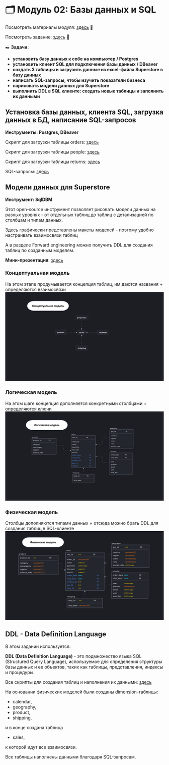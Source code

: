 # 🗂️ Модуль 02: Базы данных и SQL
Посмотреть материалы модуля: [здесь](https://github.com/Data-Learn/data-engineering/blob/master/DE-101%20Modules/Module02/readme.md "здесь") 📑


Посмотреть задание: [здесь](https://github.com/Data-Learn/data-engineering/tree/master/DE-101%20Modules/Module02/DE%20-%20101%20Lab%202.1 "здесь") 👀


✒️ **Задачи:** 
- **установить базу данных к себе на компьютер / Postgres**
- **установить клиент SQL для подключения базы данных / DBeaver**
- **создать 3 таблицы и загрузить данные из excel-файла Superstore в базу данных**
- **написать SQL-запросы, чтобы изучить показатели бизнеса**
- **нарисовать модели данных для Superstore**
- **выполнить DDL в SQL клиенте: создать новые таблицы и заполнить их данными**


## Установка базы данных, клиента SQL, загрузка данных в БД, написание SQL-запросов
**Инструменты: Postgres, DBeaver**


Скрипт для загрузки таблицы orders: [здесь](https://github.com/Malakhova-Natalya/Data_Learn/blob/main/DE-101/Module_02/orders.sql "здесь")


Скрипт для загрузки таблицы people: [здесь](https://github.com/Malakhova-Natalya/Data_Learn/blob/main/DE-101/Module_02/people.sql "здесь")


Скрипт для загрузки таблицы returns: [здесь](https://github.com/Malakhova-Natalya/Data_Learn/blob/main/DE-101/Module_02/returns.sql "здесь")


SQL-запросы: [здесь](https://github.com/Malakhova-Natalya/Data_Learn/blob/main/DE-101/Module_02/SQL_queries.sql "здесь")

## Модели данных для Superstore
**Инструмент: SqlDBM**


Этот open-source инструмент позволяет рисовать модели данных на разных уровнях - от отдельных таблиц до таблиц с детализацией по столбцам и типам данных.


Здесь графически представлены макеты моделей - поэтому удобно настраивать взаимосвязи таблиц


А в разделе Forward engineering можно получить DDL для создания таблиц по созданным моделям.

**Мини-презентация**: [здесь](https://github.com/Malakhova-Natalya/Data_Learn/blob/main/DE-101/Module_02/Model_types.pdf "здесь")


### Концептуальная модель
На этом этапе продумывается концепция таблиц, им даются названия + определяются взаимосвязи
![cover](https://github.com/Malakhova-Natalya/Data_Learn/blob/main/DE-101/Module_02/01_model.png)

### Логическая модель
На этом шаге концепция дополняется конкретными столбцами + определяются ключи
![cover](https://github.com/Malakhova-Natalya/Data_Learn/blob/main/DE-101/Module_02/02_model.png)

### Физическая модель
Столбцы дополняются типами данных + отсюда можно брать DDL для создания таблиц в SQL-клиенте
![cover](https://github.com/Malakhova-Natalya/Data_Learn/blob/main/DE-101/Module_02/03_model.png)

## DDL - Data Definition Language
В этом задании используется:


**DDL (Data Definition Language)** - это подмножество языка SQL (Structured Query Language), 
 используемое для определения структуры базы данных и ее объектов, таких как таблицы, представления, индексы и процедуры.

 
Все скрипты для создания таблиц и наполнения их данными: [здесь](https://github.com/Malakhova-Natalya/Data_Learn/blob/main/DE-101/Module_02/DDL.sql "здесь")


На основании физических моделей были созданы dimension-таблицы: 
- calendar,
- geography,
- product,
- shipping,


и в конце создана таблица


- sales,


к которой идут все взаимосвязи.


Все таблицы наполнены данными благодаря SQL-запросам.



